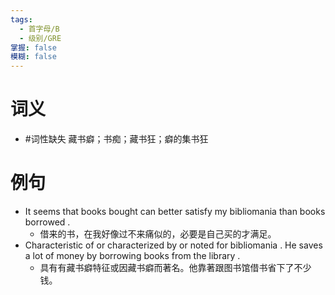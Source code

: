 ```yaml
---
tags:
  - 首字母/B
  - 级别/GRE
掌握: false
模糊: false
---
```

# 词义
- #词性缺失 藏书癖；书痴；藏书狂；癖的集书狂
# 例句
- It seems that books bought can better satisfy my bibliomania than books borrowed .
	- 借来的书，在我好像过不来痛似的，必要是自己买的才满足。
- Characteristic of or characterized by or noted for bibliomania . He saves a lot of money by borrowing books from the library .
	- 具有有藏书癖特征或因藏书癖而著名。他靠著跟图书馆借书省下了不少钱。
